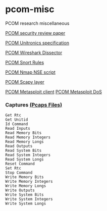 # pcom-misc
PCOM research miscellaneous

[PCOM security review paper](https://doi.org/10.1109/ACCESS.2019.2906926)

[PCOM Unitronics specification](https://unitronicsplc.com/Download/SoftwareUtilities/Unitronics%20PCOM%20Protocol.pdf)

[PCOM Wireshark Dissector](https://github.com/wireshark/wireshark/blob/master/epan/dissectors/packet-pcomtcp.c)

[PCOM Snort Rules](./snort/local.rules)

[PCOM Nmap NSE script](https://github.com/nmap/nmap/pull/1445)

[PCOM Scapy layer](https://github.com/secdev/scapy/pull/1898)

[PCOM Metasploit client](https://github.com/rapid7/metasploit-framework/blob/master/documentation/modules/auxiliary/scanner/scada/pcomclient.md)
[PCOM Metasploit DoS](https://github.com/rapid7/metasploit-framework/blob/master/modules/auxiliary/admin/scada/pcom_command.rb)

### Captures [(Pcaps Files)](./pcaps/)

```
Get Rtc
Get Unitid
Id Command
Read Inputs
Read Memory Bits
Read Memory Integers
Read Memory Longs
Read Outputs
Read System Bits
Read System Integers
Read System Longs
Reset Command
Set Rtc
Stop Command
Write Memory Bits
Write Memory Integers
Write Memory Longs
Write Outputs
Write System Bits
Write System Integers
Write System Longs
```
